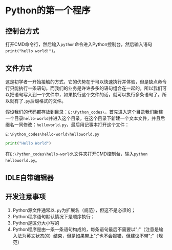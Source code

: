 # Python的第一个程序

## 控制台方式

打开CMD命令行，然后输入`python`命令进入Python控制台，然后输入语句`print("hello world!")`。


## 文件方式

这是初学者一开始接触的方式，它的优势在于可以快速执行并体验，但是缺点命令行只能执行一条语句。而我们的业务是许许多多的语句组合在一起的，所以我们可以把语句写入到一个文件中，如果执行这个文件的话，就可以执行多条语句了。所以就有了`.py`后缀格式的文件。

假设我们的代码都存放到目录：`E:\Python_codes\`，首先进入这个目录我们新建一个目录`hello-world`并进入这个目录，在这个目录下新建一个文本文件，并且后缀名一同修改：`helloworld.py`，最后用记事本打开这个文件：

`E:\Python_codes\hello-world\helloworld.py`

```py
print("Hello World")
```

在`E:\Python_codes\hello-world\`文件夹打开CMD控制台，输入`python helloworld.py`。

## IDLE自带编辑器

## 开发注意事项

1. Python源文件通常以`.py`为扩展名（规范），但这不是必须的；
2. Python程序语句默认情况下是顺序执行；
3. Python是区分大小写的
4. Python程序是由一条一条语句构成的，每条语句最后不需要以";"（注意是输入法为英文状态的）结束，但是如果带上";"也不会报错，但建议不带";"（规范）
